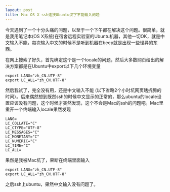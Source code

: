 ```yaml
--- 
layout: post
title: Mac OS X ssh连接Ubuntu汉字不能输入问题
---
```


今天遇到了一个十分头痛的问题，以至于一个下午都在解决这个问题。很简单，就是我用笔记本(OS X系统)在宿舍远程实验室的Ubuntu机器，其他一切OK，就是中文输入不能，每次输入中文的时候不是听到机器在beep就是出现一些怪异的东西。

在网上搜索了好久，首先确定这个是一个locale的问题，然后大多数网页给出的解决方案都是在Ubuntu中export以下几个环境变量

    export LANG="zh_CN.UTF-8"
    export LC_ALL="zh_CN.UTF-8"
    
然后我试了，完全没有用，还是中文输入不能 (以下省略2个小时坑网页瞎折腾的时间）。后来偶然想到既然ssh的时候中文显示的正常的，那么ubuntu的locale设置应该没有问题，这个时候才突然发现，这个不会是Mac的ssh的问题吧。Mac里重开一个终端输入locale果然发现

    LANG=
    LC_COLLATE="C"
    LC_CTYPE="UTF-8"
    LC_MESSAGES="C"
    LC_MONETARY="C"
    LC_NUMERIC="C"
    LC_TIME="C"
    LC_ALL=

果然是我被Mac坑了，果断在终端里面输入

    export LANG="zh_CN.UTF-8"
    export LC_ALL="zh_CN.UTF-8"

之后ssh上ubuntu，果然中文输入没有问题了。

